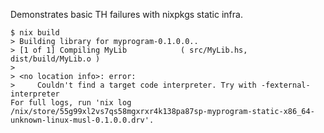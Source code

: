 Demonstrates basic TH failures with nixpkgs static infra.


```
$ nix build
> Building library for myprogram-0.1.0.0..
> [1 of 1] Compiling MyLib            ( src/MyLib.hs, dist/build/MyLib.o )
>
> <no location info>: error:
>     Couldn't find a target code interpreter. Try with -fexternal-interpreter
For full logs, run 'nix log /nix/store/55g99xl2vs7qs58mgxrxr4k138pa87sp-myprogram-static-x86_64-unknown-linux-musl-0.1.0.0.drv'.
```
